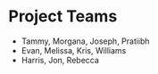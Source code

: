 # Project Teams

- Tammy,  Morgana, Joseph, Pratiibh
- Evan, Melissa, Kris, Williams
- Harris, Jon, Rebecca